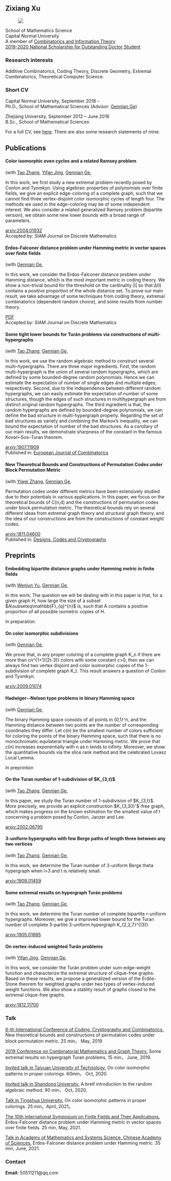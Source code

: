 

<meta charset="utf-8">
<meta http-equiv="X-UA-Compatible" content="IE=edge">
<meta name="viewport" content="width=device-width, initial-scale=1">


## Zixiang Xu
	
		
  <div class="about">
      <figure class="profile">
      <img src="XzxMarriage.png">
    </figure>
    <p class="description">
      School of Mathematics Science<br>
      Capital Normal University<br>
	    A member of <a href="http://staff.ustc.edu.cn/~drzhangx/group-chn/default.html" target="_blank">Combinatorics and Information Theory</a><br>
	 <a href="http://math.cnu.edu.cn//tzygg/yjsjy1/164993.htm" target="_blank">2019-2020 National Scholarship for Outstanding Doctor Student</a>  
    </p>
   <h3> Research interests</h3>
    Additive Combinatorics, Coding Theory, Discrete Geometry, Extremal Combinatorics, Theoretical Computer Science.
       
       
	
<h3>Short CV</h3>
    <p>
     Capital Normal University, September 2018 – <br>
      Ph.D., School of Mathematical Sciences (Advisor: <a href="http://math.cnu.edu.cn/szdw/qtjs/161049.htm" target="_blank">Gennian Ge</a>)
    </p>
    <p>
      Zhejiang University, September 2012 – June 2016<br>
      B.Sc., School of Mathematical Sciences
    </p>
	
For a full CV, see <a href="cv202009.pdf" target="_blank">here</a>. There are also some research statements of mine.	
	
<h2>Publications</h2>


<div class="items">      
        <article class="item">   
  <h4>Color isomorphic even cycles and a related Ramsey problem</h4>
    <span>
      (with       
        <a href="https://zhant220.github.io/homepage/" target="_blank">Tao Zhang</a>, 
	    <a href="yifanjing.wordpress.com" target="_blank">Yifan Jing</a>,
        <a href="http://math.cnu.edu.cn/szdw/qtjs/161049.htm" target="_blank">Gennian Ge</a>,    
    </span>
  <p>
    <p> In this work, we first study a new extremal problem recently posed by Conlon and Tyomkyn. Using algebraic properties of polynomials over finite fields, we give an explicit edge-coloring of a complete graph, such that we cannot find three vertex-disjoint color isomorphic cycles of length four. The methods we used in the edge-coloring may be of some independent interest. We also consider a related generalized Ramsey problem (bipartite version), we obtain some new lower bounds with a broad range of parameters.  </p>
 <div class="item__primary-actions">
    <span><a href="https://arxiv.org/pdf/2004.01932" target="_blank">arxiv:2004.01932</a></span>  
</div>
<div class="item__primary-actions">
 Accepted by:  <span>SIAM Journal on Discrete Mathematics</span>  
</div>
  </p>
  <p class="item__secondary-actions">

    
  </p>
</article>







 <div class="items">      
        <article class="item">   
  <h4>Erdos-Falconer distance problem under Hamming metric in vector spaces over finite fields</h4>
    <span>
      (with         
        <a href="http://math.cnu.edu.cn/szdw/qtjs/161049.htm" target="_blank">Gennian Ge</a>,    
    </span>
  <p>
    <p> In this work, we consider the  Erdos-Falconer distance problem under Hamming distance, which is the most important metric in coding theory. We show a non-trivial bound for the threshold on the cardinality |I| so that ∆(I) contains a positive proportion of the whole distance set. To prove our main result, we take advantage of some techniques from coding theory, extremal combinatorics (dependent random choice), and some results from number theory.</p>
  <div class="item__primary-actions">
    <span><a href="Erdos_Falconer.pdf" target="_blank">PDF</a></span>  
</div>
		<div class="item__primary-actions">
 Accepted by:  <span>SIAM Journal on Discrete Mathematics</span>  
</div>
  </p>
  <p class="item__secondary-actions">
  
    
  </p>
</article>


<div class="items">      
        <article class="item">   
  <h4>Some tight lower bounds for Turán problems via constructions of multi-hypergraphs</h4>
    <span>
      (with       
        <a href="https://zhant220.github.io/homepage/" target="_blank">Tao Zhang</a>,  
        <a href="http://math.cnu.edu.cn/szdw/qtjs/161049.htm" target="_blank">Gennian Ge</a>,    
    </span>
  <p>
    <p> In this work, we use the random algebraic method to construct several multi-hypergraphs. There are three major ingredients. First, the random multi-hypergraph is the union of several random hypergraphs, which are defined by some bounded-degree random
polynomials. Hence we can estimate the expectation of number of single edges and multiple edges, respectively. Second, due to the independence between different random hypergraphs, we can easily estimate the expectation of number of some structures, though the edges of such structures in multihypergraph are from distinct original random hypergraphs. The third ingredient is that, the random hypergraphs are defined by bounded-degree polynomials, we can define the bad structure in multi-hypergraph properly. Regarding the set of bad structures as variety and combining the Markov’s inequality, we can bound the expectation of
number of the bad structures.
		As a corollary of our main results, we demonstrate sharpness of the constant in the famous Kovari–Sos–Turan theorem.</p>
 <div class="item__primary-actions">
    <span><a href="https://arxiv.org/pdf/1907.11909" target="_blank">arxiv:1907.11909</a></span>  
</div>
		<div class="item__primary-actions">
 Published in:  <span><a href="https://doi.org/10.1016/j.ejc.2020.103161" target="_blank">European Journal of Combinatorics</a></span>  
</div>
  </p>
  <p class="item__secondary-actions">
    
  </p>
</article>


<div class="items">     
        <article class="item">  
<h4> New Theoretical Bounds and Constructions of Permutation Codes under Block Permutation Metric</h4>
    <span>
      (with       
        <a href="http://faculty.sdu.edu.cn/ywzhang/zh_CN/zhym/992726/list/index.htm" target="_blank">Yiwei Zhang</a>,  
        <a href="http://math.cnu.edu.cn/szdw/qtjs/161049.htm" target="_blank">Gennian Ge</a>,    
    </span>
  <p>
    <p> Permutation codes under different metrics have been extensively studied due to their potentials in various applications. In this paper, we focus on the theoretical bounds of C(n,d) and the constructions of permutation codes under block permutation metric. The theoretical bounds rely on several different ideas from extremal graph theory and structural graph theory, and the idea of our constructions are from the constructions of constant weight codes.  </p>
 <div class="item__primary-actions">
    <span><a href="https://arxiv.org/pdf/1811.04600" target="_blank">arxiv:1811.04600</a></span>  
</div>
<div class="item__primary-actions">
 Published in:  <span><a href="https://link.springer.com/article/10.1007/s10623-019-00641-w" target="_blank">Designs, Codes and Cryptography</a></span>  
</div>
  </p>
  <p class="item__secondary-actions">
    
  </p>
</article>






<h2>Preprints</h2>

 
  <h4>Embedding bipartite distance graphs under Hamming
metric in finite fields</h4>
    <span>
      (with       
	    <a href="https://www.researchgate.net/profile/Yu-Wenjun" target="_blank">Wenjun Yu</a>,
        <a href="http://math.cnu.edu.cn/szdw/qtjs/161049.htm" target="_blank">Gennian Ge</a>,    
    </span>
  <p>
    <p> In this work, The question we will be dealing
with in this paper is that, for a given graph H, how large the size of a subset $A\subseteq\mathbb{F}_{q}^{n}$ is, such
that A contains a positive proportion of all possible isometric copies of H.  </p>
<div class="item__primary-actions">
    In preparation.
</div>
  </p>
  <p class="item__secondary-actions">
    
  </p>
</article>

	
	

<div class="items">      
        <article class="item">   
  <h4>On color isomorphic subdivisions</h4>
    <span>
      (with       
        <a href="http://math.cnu.edu.cn/szdw/qtjs/161049.htm" target="_blank">Gennian Ge</a>,    
    </span>
  <p>
    <p> We prove that, in any proper coloring of a complete graph K_n if there are more than cn^{1+1/(2t-3)} colors with some constant c>0, then we can always find two vertex disjoint and color isomorphic copies of the 1-subdivision of complete graph K_t. This result answers a question of Conlon and Tyomkyn.   </p>
 <div class="item__primary-actions">
    <span><a href="https://arxiv.org/pdf/2009.01074" target="_blank">arxiv:2009.01074</a></span>  
</div>
  </p>
  <p class="item__secondary-actions">
    
  </p>
</article>

















<div class="items">      
        <article class="item">   
  <h4>Hadwiger--Nelson type problems in binary Hamming space</h4>
    <span>
      (with       
        <a href="http://math.cnu.edu.cn/szdw/qtjs/161049.htm" target="_blank">Gennian Ge</a>,    
    </span>
  <p>
    <p> The binary Hamming space consists of all points in {0,1}^n, and the Hamming
distance between two points are the number of corresponding coordinates they differ.
Let c(n) be the smallest number of colors sufficient for coloring the points of the
binary Hamming space, such that there is no monochromatic equilateral triangle under
Hamming metric. We prove that c(n) increases exponentially with n as n tends to infinty. Moreover, we show the quantitative bounds via the slice rank method and the celebrated Lovasz Local Lemma. </p>
 <div class="item__primary-actions">
    <span>In preprintion</span>  
</div>

  </p>
  <p class="item__secondary-actions">

    
  </p>
</article>






























 <div class="items">      
        <article class="item">   
  <h4>On the Turan number of 1-subdivision of $K_{3,t}$</h4>
    <span>
      (with       
        <a href="https://zhant220.github.io/homepage/" target="_blank">Tao Zhang</a>,  
        <a href="http://math.cnu.edu.cn/szdw/qtjs/161049.htm" target="_blank">Gennian Ge</a>,    
    </span>
  <p>
    <p>In this paper, we study the Turan number of 1-subdivision of $K_{3,t}$. More precisely, we provide
an explicit construction $K_{3,30}'$-free graph, which makes progress on the known estimation for the smallest value of t concerning a problem posed by Conlon, Janzer and Lee. </p>
  <div class="item__primary-actions">
    <span><a href="https://arxiv.org/pdf/2002.06795" target="_blank">arxiv:2002.06795</a></span>  
</div>
  </p>
  <p class="item__secondary-actions">
    
  </p>
</article>














   <div class="items">      
        <article class="item">   
  <h4>3-uniform hypergraphs with few Berge paths of length three between any two vertices</h4>
    <span>
      (with       
        <a href="https://zhant220.github.io/homepage/" target="_blank">Tao Zhang</a>,  
        <a href="http://math.cnu.edu.cn/szdw/qtjs/161049.htm" target="_blank">Gennian Ge</a>,    
    </span>
  <p>
    <p> In this work, we determine the Turan number of 3-uniform Berge theta hypergraph when l=3 and t is relatively small.</p>
  <div class="item__primary-actions">
    <span><a href="https://arxiv.org/pdf/1908.01459" target="_blank">arxiv:1908.01459</a></span>  
</div>
  </p>
  <p class="item__secondary-actions">
    
  </p>
</article>


<div class="items">      
        <article class="item">  
  <h4>Some extremal results on hypergraph Turán problems</h4>
    <span>
      (with       
        <a href="https://zhant220.github.io/homepage/" target="_blank">Tao Zhang</a>,  
        <a href="http://math.cnu.edu.cn/szdw/qtjs/161049.htm" target="_blank">Gennian Ge</a>,    
    </span>
  <p>
    <p> In this work, we determine the Turan number of complete bipartite r-uniform hypergraphs. Moreover, we give a improved lower bound for the Turan number of complete 3-partite 3-uniform hypergraph K_{2,2,7}^{(3)} </p>
 <div class="item__primary-actions">
    <span><a href="https://arxiv.org/pdf/1905.01685" target="_blank">arxiv:1905.01685</a></span>  
</div>
  </p>
  <p class="item__secondary-actions">
    
  </p>
</article>

<div class="items">    
        <article class="item">  
  

  <h4>On vertex-induced weighted Turán problems</h4>
    <span>
      (with       
        <a href="yifanjing.wordpress.com" target="_blank">Yifan Jing</a>,  
        <a href="http://math.cnu.edu.cn/szdw/qtjs/161049.htm" target="_blank">Gennian Ge</a>,    
    </span>
  <p>
    <p> In this work, we consider the Turán problem under sum-edge-weight function and characterize the extremal structure of cilque-free graphs. Based on these results, we propose a generalized version of the Erdős-Stone theorem for weighted graphs under two types of vertex-induced weight functions. We also show a stablity result of graphs closed to the extremal clique-free graphs.</p>
<div class="item__primary-actions">
    <span><a href="https://arxiv.org/pdf/1812.11700" target="_blank">arxiv:1812.11700</a></span>  
</div>
  </p>
  <p class="item__secondary-actions">
    
  </p>
</article>



<h3>Talk</h3>

 <p><a href="https://www.hubu.edu.cn/info/1316/30867.htm" target="_blank">6-th International Conference of Coding, Cryptography and Combinatorics.</a> New theoretical bounds and constructions of permutation codes under block permutation metric. 25 min， May, 2019 </p>
 <p><a href="http://dimacs.fzu.edu.cn/ReadNews.asp?NewsID=1429" target="_blank">2019 Conference on Combinatorial Mathematics and Graph Theory.</a> Some extremal results on hypergraph Turan problems, 15 min， June, 2019.</p>
 <p><a href="https://www.bilibili.com/video/BV1n54y1k7EY?from=search&seid=12406358348923389711" target="_blank">Invited talk in Taiyuan University of Technology.</a> On color isomorphic patterns in proper colorings. 60min， Oct, 2020. </p>
 <p><a href="SDUtalk.jpg" target="_blank">Invited talk in Shandong University.</a> A breif introduction to the random algebraic method. 90 min， Oct, 2020. </p>
 
 <p><a href="https://mp.weixin.qq.com/s/a8aeHPlRuMsikUSJzqTidg" target="_blank">Talk in Tingshua University.</a> On color isomorphic patterns in proper colorings. 25 min，April, 2021。 </p>
 
 <p><a href="https://www.csiam.org.cn/home/article/detail/id/1509.html" target="_blank">The 10th International Symposium on Finite Fields and Their Applications. </a> Erdos-Falconer distance problem under Hamming metric in vector spaces over finite fields. 25 min, May, 2021. </p>
 
 <p><a href="https://mp.weixin.qq.com/s/zgvs40fuFqZzjBhBxV-Zag" target="_blank">Talk in Academy of Mathematics and Systems Science, Chinese Academy of Sciences.</a>  Erdos-Falconer distance problem under Hamming metric. 35 min, June, 2021. </p>
 
 
<h3>Contact</h3>
    <p>
      <strong>Email:</strong> 50511211@qq.com<br>
      
 
  


 
